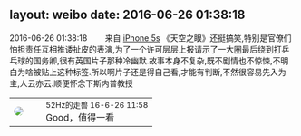 layout: weibo
date: 2016-06-26 01:38:18
---
<meta name="referrer" content="no-referrer" />

2016-06-26 01:38:18  &nbsp;&nbsp;&nbsp;&nbsp;&nbsp;&nbsp; 来自 <a href="sinaweibo://customweibosource" rel="nofollow">iPhone 5s</a>
《天空之眼》还挺搞笑,特别是官僚们怕担责任互相推诿扯皮的表演,为了一个许可层层上报请示了一大圈最后绕到打乒乓球的国务卿,很有英国片子那种冷幽默.故事本身不复杂,既不剧情也不惊悚,不明白为啥被贴上这种标签.所以啊片子还是得自己看,才能有判断,不然很容易先入为主,人云亦云.顺便怀念下斯内普教授 ​​​

<table style="width: 100%;">
  <tr>
    <td style="width: 40px;"><img style="border-radius:50%" src="https://tva4.sinaimg.cn/crop.0.0.180.180.50/8beaf773jw1e8qgp5bmzyj2050050aa8.jpg?KID=imgbed,tva&Expires=1624465808&ssig=adKaZRPkWe"></td>
    <td colspan="2"><small>52Hz的走兽 16-6-26 11:58</small><br/>Good，值得一看</td>
  </tr>
</table>
